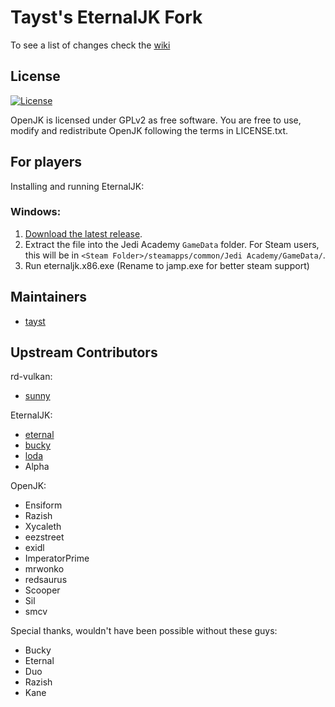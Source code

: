 # Tayst's EternalJK Fork
To see a list of changes check the [wiki](https://github.com/taysta/TaystJK/wiki/TaystJK-changes-from-EternalJK)

## License

[![License](https://img.shields.io/github/license/eternalcodes/EternalJK.svg)](https://github.com/eternalcodes/EternalJK/blob/master/LICENSE.txt)

OpenJK is licensed under GPLv2 as free software. You are free to use, modify and redistribute OpenJK following the terms in LICENSE.txt.


## For players

Installing and running EternalJK:

### Windows:
1. [Download the latest release](https://github.com/taysta/TaystJK/releases).
2. Extract the file into the Jedi Academy `GameData` folder. For Steam users, this will be in `<Steam Folder>/steamapps/common/Jedi Academy/GameData/`.
3. Run eternaljk.x86.exe (Rename to jamp.exe for better steam support)


## Maintainers
* [tayst](https://github.com/taysta)

## Upstream Contributors 
rd-vulkan:
* [sunny](https://github.com/JKSunny)

EternalJK:
* [eternal](https://github.com/eternalcodes)
* [bucky](https://github.com/Bucky21659)
* [loda](https://github.com/videoP)
* Alpha

OpenJK:
* Ensiform
* Razish
* Xycaleth
* eezstreet
* exidl
* ImperatorPrime
* mrwonko
* redsaurus
* Scooper
* Sil
* smcv

Special thanks, wouldn't have been possible without these guys:
* Bucky
* Eternal
* Duo
* Razish
* Kane

